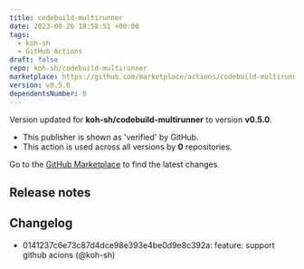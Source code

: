 ```yaml
---
title: codebuild-multirunner
date: 2023-08-26 18:58:51 +00:00
tags:
  - koh-sh
  - GitHub Actions
draft: false
repo: koh-sh/codebuild-multirunner
marketplace: https://github.com/marketplace/actions/codebuild-multirunner
version: v0.5.0
dependentsNumber: 0
---
```



Version updated for **koh-sh/codebuild-multirunner** to version **v0.5.0**.
- This publisher is shown as 'verified' by GitHub.
- This action is used across all versions by **0** repositories.

Go to the [GitHub Marketplace](https://github.com/marketplace/actions/codebuild-multirunner) to find the latest changes.

## Release notes

## Changelog
* 0141237c6e73c87d4dce98e393e4be0d9e8c392a: feature: support github acions (@koh-sh)


